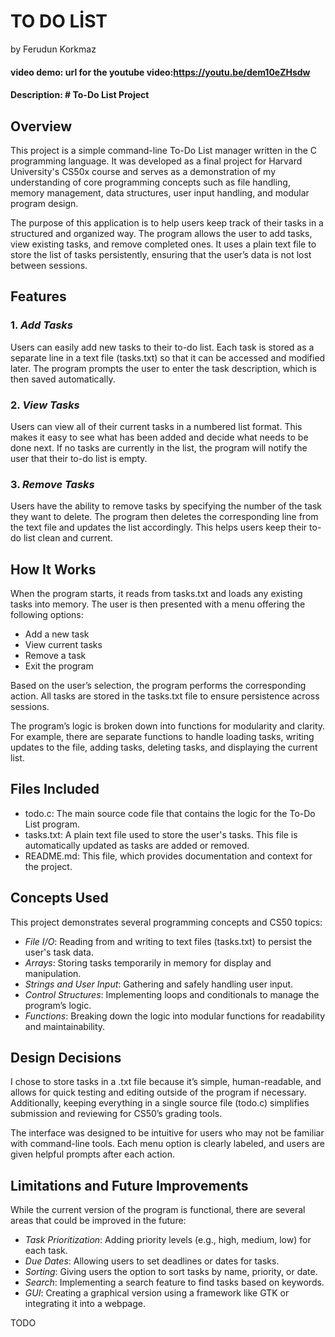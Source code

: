 # TO DO LİST

by Ferudun Korkmaz

#### video demo: url for the youtube video:https://youtu.be/dem10eZHsdw

#### Description: # To-Do List Project

## Overview

This project is a simple command-line To-Do List manager written in the C programming language. It was developed as a final project for Harvard University's CS50x course and serves as a demonstration of my understanding of core programming concepts such as file handling, memory management, data structures, user input handling, and modular program design.

The purpose of this application is to help users keep track of their tasks in a structured and organized way. The program allows the user to add tasks, view existing tasks, and remove completed ones. It uses a plain text file to store the list of tasks persistently, ensuring that the user’s data is not lost between sessions.

## Features

### 1. *Add Tasks*
Users can easily add new tasks to their to-do list. Each task is stored as a separate line in a text file (tasks.txt) so that it can be accessed and modified later. The program prompts the user to enter the task description, which is then saved automatically.

### 2. *View Tasks*
Users can view all of their current tasks in a numbered list format. This makes it easy to see what has been added and decide what needs to be done next. If no tasks are currently in the list, the program will notify the user that their to-do list is empty.

### 3. *Remove Tasks*
Users have the ability to remove tasks by specifying the number of the task they want to delete. The program then deletes the corresponding line from the text file and updates the list accordingly. This helps users keep their to-do list clean and current.

## How It Works

When the program starts, it reads from tasks.txt and loads any existing tasks into memory. The user is then presented with a menu offering the following options:
- Add a new task
- View current tasks
- Remove a task
- Exit the program

Based on the user’s selection, the program performs the corresponding action. All tasks are stored in the tasks.txt file to ensure persistence across sessions.

The program’s logic is broken down into functions for modularity and clarity. For example, there are separate functions to handle loading tasks, writing updates to the file, adding tasks, deleting tasks, and displaying the current list.

## Files Included

- todo.c: The main source code file that contains the logic for the To-Do List program.
- tasks.txt: A plain text file used to store the user's tasks. This file is automatically updated as tasks are added or removed.
- README.md: This file, which provides documentation and context for the project.

## Concepts Used

This project demonstrates several programming concepts and CS50 topics:
- *File I/O*: Reading from and writing to text files (tasks.txt) to persist the user's task data.
- *Arrays*: Storing tasks temporarily in memory for display and manipulation.
- *Strings and User Input*: Gathering and safely handling user input.
- *Control Structures*: Implementing loops and conditionals to manage the program’s logic.
- *Functions*: Breaking down the logic into modular functions for readability and maintainability.

## Design Decisions

I chose to store tasks in a .txt file because it’s simple, human-readable, and allows for quick testing and editing outside of the program if necessary. Additionally, keeping everything in a single source file (todo.c) simplifies submission and reviewing for CS50’s grading tools.

The interface was designed to be intuitive for users who may not be familiar with command-line tools. Each menu option is clearly labeled, and users are given helpful prompts after each action.

## Limitations and Future Improvements

While the current version of the program is functional, there are several areas that could be improved in the future:

- *Task Prioritization*: Adding priority levels (e.g., high, medium, low) for each task.
- *Due Dates*: Allowing users to set deadlines or dates for tasks.
- *Sorting*: Giving users the option to sort tasks by name, priority, or date.
- *Search*: Implementing a search feature to find tasks based on keywords.
- *GUI*: Creating a graphical version using a framework like GTK or integrating it into a webpage.

TODO
